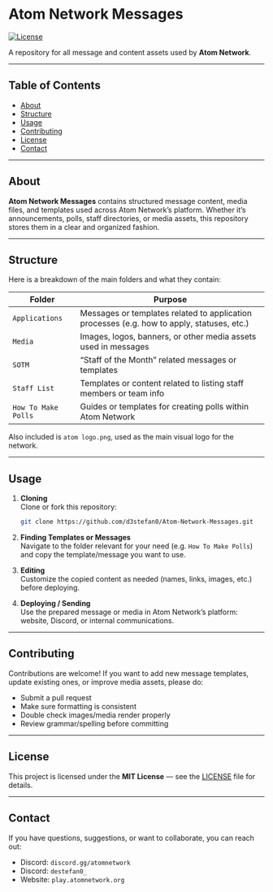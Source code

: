# Atom Network Messages

[![License](https://img.shields.io/badge/license-MIT-blue.svg)](#license)

A repository for all message and content assets used by **Atom Network**.

---

## Table of Contents

- [About](#about)  
- [Structure](#structure)  
- [Usage](#usage)  
- [Contributing](#contributing)  
- [License](#license)  
- [Contact](#contact)

---

## About

**Atom Network Messages** contains structured message content, media files, and templates used across Atom Network’s platform. Whether it’s announcements, polls, staff directories, or media assets, this repository stores them in a clear and organized fashion.

---

## Structure

Here is a breakdown of the main folders and what they contain:

| Folder | Purpose |
|---|---|
| `Applications` | Messages or templates related to application processes (e.g. how to apply, statuses, etc.) |
| `Media` | Images, logos, banners, or other media assets used in messages |
| `SOTM` | “Staff of the Month” related messages or templates |
| `Staff List` | Templates or content related to listing staff members or team info |
| `How To Make Polls` | Guides or templates for creating polls within Atom Network |

Also included is `atom logo.png`, used as the main visual logo for the network.

---

## Usage

1. **Cloning**  
   Clone or fork this repository:

   ```bash
   git clone https://github.com/d3stefan0/Atom-Network-Messages.git
   ```

2. **Finding Templates or Messages**  
   Navigate to the folder relevant for your need (e.g. `How To Make Polls`) and copy the template/message you want to use.

3. **Editing**  
   Customize the copied content as needed (names, links, images, etc.) before deploying.

4. **Deploying / Sending**  
   Use the prepared message or media in Atom Network’s platform: website, Discord, or internal communications.

---

## Contributing

Contributions are welcome! If you want to add new message templates, update existing ones, or improve media assets, please do:

- Submit a pull request  
- Make sure formatting is consistent  
- Double check images/media render properly  
- Review grammar/spelling before committing

---

## License

This project is licensed under the **MIT License** — see the [LICENSE](LICENSE) file for details.

---

## Contact

If you have questions, suggestions, or want to collaborate, you can reach out:


- Discord: `discord.gg/atomnetwork`
- Discord: `destefan0_`
- Website: `play.atomnetwork.org`
